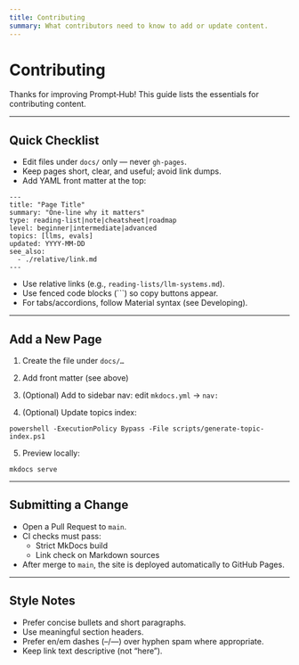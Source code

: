 ```yaml
---
title: Contributing
summary: What contributors need to know to add or update content.
---
```


# Contributing

Thanks for improving Prompt‑Hub! This guide lists the essentials for contributing content.

---

## Quick Checklist

- Edit files under `docs/` only — never `gh-pages`.
- Keep pages short, clear, and useful; avoid link dumps.
- Add YAML front matter at the top:

```
---
title: "Page Title"
summary: "One‑line why it matters"
type: reading-list|note|cheatsheet|roadmap
level: beginner|intermediate|advanced
topics: [llms, evals]
updated: YYYY-MM-DD
see_also:
  - ./relative/link.md
---
```

- Use relative links (e.g., `reading-lists/llm-systems.md`).
- Use fenced code blocks (```) so copy buttons appear.
- For tabs/accordions, follow Material syntax (see Developing).

---

## Add a New Page

1) Create the file under `docs/…`

2) Add front matter (see above)

3) (Optional) Add to sidebar nav: edit `mkdocs.yml` → `nav:`

4) (Optional) Update topics index:

```
powershell -ExecutionPolicy Bypass -File scripts/generate-topic-index.ps1
```

5) Preview locally:

```
mkdocs serve
```

---

## Submitting a Change

- Open a Pull Request to `main`.
- CI checks must pass:
  - Strict MkDocs build
  - Link check on Markdown sources
- After merge to `main`, the site is deployed automatically to GitHub Pages.

---

## Style Notes

- Prefer concise bullets and short paragraphs.
- Use meaningful section headers.
- Prefer en/em dashes (–/—) over hyphen spam where appropriate.
- Keep link text descriptive (not “here”).

